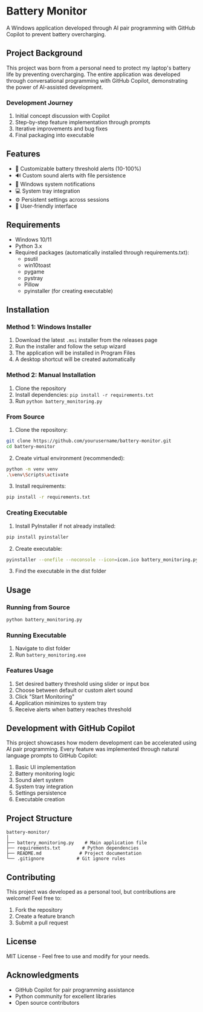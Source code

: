 # Battery Monitor

A Windows application developed through AI pair programming with GitHub Copilot to prevent battery overcharging.

## Project Background

This project was born from a personal need to protect my laptop's battery life by preventing overcharging. The entire application was developed through conversational programming with GitHub Copilot, demonstrating the power of AI-assisted development.

### Development Journey
1. Initial concept discussion with Copilot
2. Step-by-step feature implementation through prompts
3. Iterative improvements and bug fixes
4. Final packaging into executable

## Features

- 🔋 Customizable battery threshold alerts (10-100%)
- 🔊 Custom sound alerts with file persistence
- 🔔 Windows system notifications
- 💻 System tray integration
- ⚙️ Persistent settings across sessions
- 🎯 User-friendly interface

## Requirements

- Windows 10/11
- Python 3.x
- Required packages (automatically installed through requirements.txt):
  - psutil
  - win10toast
  - pygame
  - pystray
  - Pillow
  - pyinstaller (for creating executable)

## Installation

### Method 1: Windows Installer
1. Download the latest `.msi` installer from the releases page
2. Run the installer and follow the setup wizard
3. The application will be installed in Program Files
4. A desktop shortcut will be created automatically

### Method 2: Manual Installation
1. Clone the repository
2. Install dependencies: `pip install -r requirements.txt`
3. Run `python battery_monitoring.py`

### From Source
1. Clone the repository:
```bash
git clone https://github.com/yourusername/battery-monitor.git
cd battery-monitor
```

2. Create virtual environment (recommended):
```bash
python -m venv venv
.\venv\Scripts\activate
```

3. Install requirements:
```bash
pip install -r requirements.txt
```

### Creating Executable
1. Install PyInstaller if not already installed:
```bash
pip install pyinstaller
```

2. Create executable:
```bash
pyinstaller --onefile --noconsole --icon=icon.ico battery_monitoring.py
```

3. Find the executable in the dist folder

## Usage

### Running from Source
```bash
python battery_monitoring.py
```

### Running Executable
1. Navigate to dist folder
2. Run `battery_monitoring.exe`

### Features Usage
1. Set desired battery threshold using slider or input box
2. Choose between default or custom alert sound
3. Click "Start Monitoring"
4. Application minimizes to system tray
5. Receive alerts when battery reaches threshold

## Development with GitHub Copilot

This project showcases how modern development can be accelerated using AI pair programming. Every feature was implemented through natural language prompts to GitHub Copilot:

1. Basic UI implementation
2. Battery monitoring logic
3. Sound alert system
4. System tray integration
5. Settings persistence
6. Executable creation

## Project Structure

```
battery-monitor/
│
├── battery_monitoring.py    # Main application file
├── requirements.txt        # Python dependencies
├── README.md              # Project documentation
└── .gitignore            # Git ignore rules
```

## Contributing

This project was developed as a personal tool, but contributions are welcome! Feel free to:
1. Fork the repository
2. Create a feature branch
3. Submit a pull request

## License

MIT License - Feel free to use and modify for your needs.

## Acknowledgments

- GitHub Copilot for pair programming assistance
- Python community for excellent libraries
- Open source contributors

